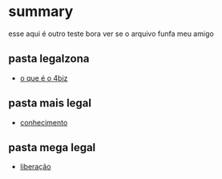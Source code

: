 # summary

esse aqui é outro teste bora ver se o arquivo funfa meu amigo

## pasta legalzona

- [o que é o 4biz](pasta1/introduction.md)

## pasta mais legal

- [conhecimento](processes/knowledge/knowledge/overview.md)

## pasta mega legal

- [liberação](processes/liberation/overview.md)
